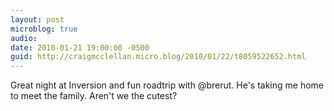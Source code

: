 ```yaml
---
layout: post
microblog: true
audio: 
date: 2010-01-21 19:00:00 -0500
guid: http://craigmcclellan.micro.blog/2010/01/22/t8059522652.html
---
```

Great night at Inversion and fun roadtrip with @brerut. He's taking me home to meet the family. Aren't we the cutest?
